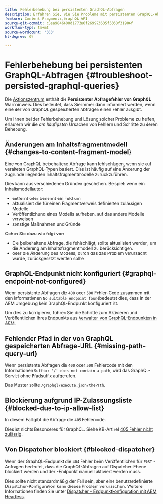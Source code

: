 ```yaml
---
title: Fehlerbehebung bei persistenten GraphQL-Abfragen
description: Erfahren Sie, wie Sie Probleme mit persistenten GraphQL-Abfragen in Adobe Experience Manager as a Cloud Service beheben können.
feature: Content Fragments,GraphQL API
source-git-commit: c8ea9846600d1773e6f269973635f5338f31906f
workflow-type: tm+mt
source-wordcount: '353'
ht-degree: 0%

---
```



# Fehlerbehebung bei persistenten GraphQL-Abfragen {#troubleshoot-persisted-graphql-queries}

Die [Aktionszentrum](/help/operations/actions-center.md) enthält die **Persistenter Abfragefehler von GraphQL** Warnhinweis. Dies bedeutet, dass Sie immer dann informiert werden, wenn eine der von GraphQL gespeicherten Abfragen einen Fehler ausgibt.

Um Ihnen bei der Fehlerbehebung und Lösung solcher Probleme zu helfen, erläutern wir die *am häufigsten* Ursachen von Fehlern und Schritte zu deren Behebung.

## Änderungen am Inhaltsfragmentmodell {#changes-to-content-fragment-model}

Eine von GraphQL beibehaltene Abfrage kann fehlschlagen, wenn sie auf veralteten GraphQL-Typen basiert. Dies ist häufig auf eine Änderung der zugrunde liegenden Inhaltsfragmentmodelle zurückzuführen.

Dies kann aus verschiedenen Gründen geschehen. Beispiel: wenn ein Inhaltsmodellautor:

* entfernt oder benennt ein Feld um
* aktualisiert die für einen Fragmentverweis definierten zulässigen Modelle
* Veröffentlichung eines Modells aufheben, auf das andere Modelle verweisen
* sonstige Maßnahmen und Gründe

Gehen Sie dazu wie folgt vor:

* Die beibehaltene Abfrage, die fehlschlägt, sollte aktualisiert werden, um die Änderung am Inhaltsfragmentmodell zu berücksichtigen.
* oder die Änderung des Modells, durch das das Problem verursacht wurde, zurückgesetzt werden sollte

## GraphQL-Endpunkt nicht konfiguriert {#graphql-endpoint-not-configured}

Wenn persistente Abfragen die `400` oder `500` Fehler-Code zusammen mit den Informationen `No suitable endpoint found`bedeutet dies, dass in der AEM Umgebung kein GraphQL-Endpunkt konfiguriert ist.

Um dies zu korrigieren, führen Sie die Schritte zum Aktivieren und Veröffentlichen Ihres Endpunkts aus [Verwalten von GraphQL-Endpunkten in AEM](/help/headless/graphql-api/graphql-endpoint.md).

## Fehlender Pfad in der von GraphQL gespeicherten Abfrage-URL {#missing-path-query-url}

Wenn persistente Abfragen die `400` oder `500` Fehlercode mit den Informationen `Suffix: '/' does not contain a path`, wird das GraphQL-Servlet ohne Pfadsuffix aufgerufen.

Das Muster sollte `/graphql/execute.json/thePath`.

## Blockierung aufgrund IP-Zulassungsliste {#blocked-due-to-ip-allow-list}

In diesem Fall gibt die Abfrage die `405` Fehlercode.

Dies ist nichts Besonderes für GraphQL. Siehe KB-Artikel [405 Fehler nicht zulässig](https://experienceleague.adobe.com/docs/experience-cloud-kcs/kbarticles/KA-20824.html).

## Von Dispatcher blockiert {#blocked-dispatcher}

Wenn der GraphQL-Endpunkt die `404` Fehler beim Veröffentlichen für `POST` -Anfragen bedeutet, dass die GraphQL-Abfragen auf Dispatcher-Ebene blockiert werden und der -Endpunkt manuell aktiviert werden muss.

Dies sollte nicht standardmäßig der Fall sein, aber eine benutzerdefinierte Dispatcher-Konfiguration kann dieses Problem verursachen. Weitere Informationen finden Sie unter [Dispatcher - Endpunktkonfiguration mit AEM Headless](/help/headless/deployment/dispatcher.md).
